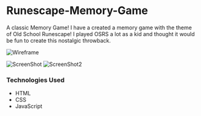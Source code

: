 
# Runescape-Memory-Game
A classic Memory Game!
I have a created a memory game with the theme of Old School Runescape! I played OSRS a lot as a kid and thought it would be fun to create this nostalgic throwback.



![Wireframe](Images/memory-wireframe.png)

![ScreenShot](Images/Screen_Shot_1.png)
![ScreenShot2](Images/Screen_Shot_2.png)




### Technologies Used

* HTML
* CSS
* JavaScript

<!-- /*----- constants -----*/
- a constant to be used with box functions
- 


/*----- app's state (variables) -----*/

- a variable to remember what cards have been clicked until end of game 

/*----- cached element references -----*/
- a timer for how long cards stay flipped over after clicking on them
- a function that is able to tell when a card is flipped

/*----- event listeners -----*/
- click listener for when user clicks on a tile
- click listener for when the reset button is pressed

/*----- functions -----*/
- a function for flipping the cards
- a function for removing cards after a matching pair
- a function for only allowing 2 cards to be turned over at once
- a function for reseting the game
- a function that will deliever a message for a matching pair
- a function that will deliever a win message upon clearing the board
- a maxiumum click function for a win/lose variable. over 20 clicks you lose
- a function that turns cards back over if no match after a certain amount of time -->
<!-- - a function for shuffeling the boxes 
- a function that limits the amount of cards user is able to press at once
- a function that disables the click after two cards have been matched then resets the isteners -->
